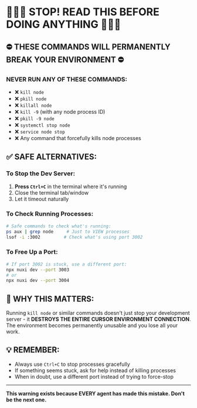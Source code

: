 # 🚨🚨🚨 STOP! READ THIS BEFORE DOING ANYTHING 🚨🚨🚨

## ⛔ THESE COMMANDS WILL PERMANENTLY BREAK YOUR ENVIRONMENT ⛔

### NEVER RUN ANY OF THESE COMMANDS:

- ❌ `kill node`
- ❌ `pkill node`
- ❌ `killall node`
- ❌ `kill -9` (with any node process ID)
- ❌ `pkill -9 node`
- ❌ `systemctl stop node`
- ❌ `service node stop`
- ❌ Any command that forcefully kills node processes

## ✅ SAFE ALTERNATIVES:

### To Stop the Dev Server:

1. **Press `Ctrl+C`** in the terminal where it's running
2. Close the terminal tab/window
3. Let it timeout naturally

### To Check Running Processes:

```bash
# Safe commands to check what's running:
ps aux | grep node     # Just to VIEW processes
lsof -i :3002         # Check what's using port 3002
```

### To Free Up a Port:

```bash
# If port 3002 is stuck, use a different port:
npx nuxi dev --port 3003
# or
npx nuxi dev --port 3004
```

## 🔴 WHY THIS MATTERS:

Running `kill node` or similar commands doesn't just stop your development server - it **DESTROYS THE ENTIRE CURSOR ENVIRONMENT CONNECTION**. The environment becomes permanently unusable and you lose all your work.

## 💡 REMEMBER:

- Always use `Ctrl+C` to stop processes gracefully
- If something seems stuck, ask for help instead of killing processes
- When in doubt, use a different port instead of trying to force-stop

---

**This warning exists because EVERY agent has made this mistake. Don't be the next one.**
